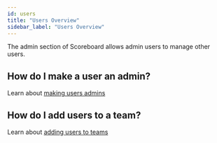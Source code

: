 ```yaml
---
id: users
title: "Users Overview"
sidebar_label: "Users Overview"
---
```


The admin section of Scoreboard allows admin users to manage other users.

## How do I make a user an admin?

Learn about [making users admins](admin/assign-admin-role.md)

## How do I add users to a team?

Learn about [adding users to teams](admin/add-team-users.md)

